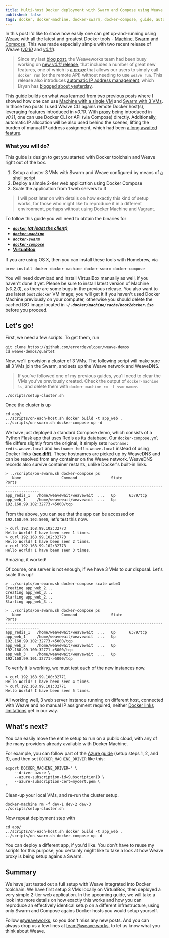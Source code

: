 ```yaml
---
title: Multi-host Docker deployment with Swarm and Compose using Weave 0.11
published: false
tags: docker, docker-machine, docker-swarm, docker-compose, guide, automation, command-line
---
```


In this post I'd like to show how easily one can get up-and-running using [Weave](https://github.com/weaveworks/weave) with all the latest and greatest Docker tools - [Machine](https://github.com/docker/swarm), [Swarm](https://github.com/docker/machine) and [Compose](https://github.com/docker/compose). This was made especially simple with two recent release of Weave ([_v0.10_](https://github.com/weaveworks/weave/releases/tag/v0.10.0) and [_v0.11_](https://github.com/weaveworks/weave/releases/tag/v0.11.0)).

> Since my last [blog post](http://blog.weave.works/2015/05/06/using-docker-machine-and-swarm-with-weave-0-10/), the Weaveworks team had been busy working on [new _v0.11_ release](https://github.com/weaveworks/weave/releases/tag/v0.11.0), that includes a number of great new features, one of which is [a proxy](http://docs.weave.works/weave/latest_release/proxy.html) that allows our users to simply call `docker run` (or the remote API) without needing to use `weave run`. This release also introduces [automatic IP address management](http://docs.weave.works/weave/latest_release/ipam.html), which Bryan has [blogged about yesterday](http://blog.weave.works/2015/05/26/let-weave-allocate-ip-addresses-for-you/).

This guide builds on what was learned from two previous posts where I showed how one can use [Machine with a single VM](http://blog.weave.works/2015/04/22/using-docker-machine-with-weave-0-10/) and [Swarm with 3 VMs](http://blog.weave.works/2015/05/06/using-docker-machine-and-swarm-with-weave-0-10/). In those two posts I used Weave CLI agains remote Docker host(s), leveraging features introduced in _v0.10_. With [proxy](http://docs.weave.works/weave/latest_release/proxy.html) being introduced in _v0.11_, one can use Docker CLI or API (via Compose) directly. Additionally, automatic IP allocation will be also used behind the scenes, lifting the burden of manual IP address assignment, which had been [a long awaited feature](https://github.com/weaveworks/weave/issues/22).

### What you will do?

This guide is design to get you started with Docker toolchain and Weave right out of the box.

1.  Setup a cluster 3 VMs with Swarm and Weave configured by means of [a shell script](https://github.com/errordeveloper/weave-demos/blob/a90d959638948e796ab675e3dd0e1f98390ae3d0/quartet/scripts/setup-cluster.sh)
2. Deploy a simple 2-tier web application using Docker Compose
3. Scale the application from 1 web servers to 3

> I will post later on with details on how exactly this kind of setup works, for those who might like to reproduce it in a different environment, perhaps without using Docker Machine and Vagrant.

To follow this guide you will need to obtain the binaries for

- [***`docker` (at least the client)***](https://docs.docker.com/installation/#installation)
- [***`docker-machine`***](http://docs.docker.com/machine/#installation)
- [***`docker-swarm`***](http://docs.docker.com/swarm/#install-swarm)
- [***`docker-compose`***](http://docs.docker.com/compose/install/)
- [**VirtualBox**](https://www.virtualbox.org/wiki/Downloads)

If you are using OS X, then you can install these tools with Homebrew, via

    brew install docker docker-machine docker-swarm docker-compose

You will need download and install VirtualBox manually as well, if you haven't done it yet. Please be sure to install latest version of Machine (_v0.2.0_), as there are some bugs in the previous release. You also want to use latest `boot2docker` VM image; you will get it if you haven't used Docker Machine previously on your computer, otherwise you should delete the cached ISO image located in ***`~/.docker/machine/cache/boot2docker.iso`*** before you proceed.

## Let's go!

First, we need a few scripts. To get them, run

    git clone https://github.com/errordeveloper/weave-demos
    cd weave-demos/quartet

Now, we'll provision a cluster of 3 VMs. The following script will make sure all 3 VMs join the Swarm, and sets up the Weave network and WeaveDNS.

> If you've followed one of my previous guides, you'll need to clear the VMs you've previously created. Check the output of `docker-machine ls`, and delete them with `docker-machine rm -f <vm-name>`.

    ./scripts/setup-cluster.sh


Once the cluster is up 

```
cd app/
../scripts/on-each-host.sh docker build -t app_web .
../scripts/on-swarm.sh docker-compose up -d
```

We have just deployed a standard Compose demo, which consists of a Python Flask app that uses Redis as its database. Our `docker-compose.yml` file differs slightly from the original, it simply sets `hostname: redis.weave.local` and `hostname: hello.weave.local` instead of using Docker links ([**see diff**](https://github.com/errordeveloper/weave-demos/commit/94bec138e62e5c23aa02ae000019ce4e851d7fd4?diff=split)). These hostnames are picked up by WeaveDNS and can be resolved from any container on the Weave network. WeaveDNS records also survive container restarts, unlike Docker's built-in links.

```
> ../scripts/on-swarm.sh docker-compose ps
   Name                  Command               State               Ports              
-------------------------------------------------------------------------------------
app_redis_1   /home/weavewait/weavewait  ...   Up      6379/tcp                       
app_web_1     /home/weavewait/weavewait  ...   Up      192.168.99.102:32773->5000/tcp 
```

From the above, you can see that the app can be accessed on `192.168.99.102:5000`, let's test this now.

```
> curl 192.168.99.102:32773
Hello World! I have been seen 1 times.
> curl 192.168.99.102:32773
Hello World! I have been seen 2 times.
> curl 192.168.99.102:32773
Hello World! I have been seen 3 times.
```

Amazing, it worked!

Of course, one server is not enough, if we have 3 VMs to our disposal. Let's scale this up!

```
> ../scripts/on-swarm.sh docker-compose scale web=3
Creating app_web_2...
Creating app_web_3...
Starting app_web_2...
Starting app_web_3...

> ../scripts/on-swarm.sh docker-compose ps
   Name                  Command               State               Ports              
-------------------------------------------------------------------------------------
app_redis_1   /home/weavewait/weavewait  ...   Up      6379/tcp                       
app_web_1     /home/weavewait/weavewait  ...   Up      192.168.99.102:32773->5000/tcp 
app_web_2     /home/weavewait/weavewait  ...   Up      192.168.99.100:32771->5000/tcp 
app_web_3     /home/weavewait/weavewait  ...   Up      192.168.99.101:32771->5000/tcp 
```

To verify it is working, we must test each of the new instances now.
```
> curl 192.168.99.100:32771
Hello World! I have been seen 4 times.
> curl 192.168.99.101:32771
Hello World! I have been seen 5 times.
```

All working well, 3 web server instance running on different host, connected with Weave and no manual IP assignment required, neither [Docker links limitations](https://github.com/docker/compose/issues/608) get in our way.

## What's next?

You can easily move the entire setup to run on a public cloud, with any of the many providers already available with Docker Machine.

For example, you can follow part of the [Azure guide](https://azure.microsoft.com/en-us/documentation/articles/virtual-machines-docker-machine/#create-the-certificate-and-key-files-for-docker-machine-and-azure) (setup steps 1, 2, and 3), and then set `DOCKER_MACHINE_DRIVER` like this:

    export DOCKER_MACHINE_DRIVER=" \
        --driver azure \
        --azure-subscription-id=SubscriptionID \
        --azure-subscription-cert=mycert.pem \
    "

Clean-up your local VMs, and re-run the cluster setup.

    docker-machine rm -f dev-1 dev-2 dev-3
    ./scripts/setup-cluster.sh


Now repeat deployment step with

    cd app/
    ../scripts/on-each-host.sh docker build -t app_web .
    ../scripts/on-swarm.sh docker-compose up -d
    

You can deploy a different app, if you'd like. You don't have to reuse my scripts for this purpose, you certainly might like to take a look at how Weave proxy is being setup agains a Swarm.

## Summary

We have just tested out a full setup with Weave integrated into Docker toolchain. We have first setup 3 VMs locally on VirtualBox, then deployed a very simple 2-tier web application. In the upcoming guide, we will take a look into more details on how exactly this works and how you can reproduce an effectively identical setup on a different infrastructure, using only Swarm and Compose agains Docker hosts you would setup yourself.

Follow [@weaveworks](https://twitter.com/weaveworks), so you don't miss any new posts. And you can always drop us a few lines at [team@weave.works](mailto:team@weave.works), to let us know what you think about Weave.